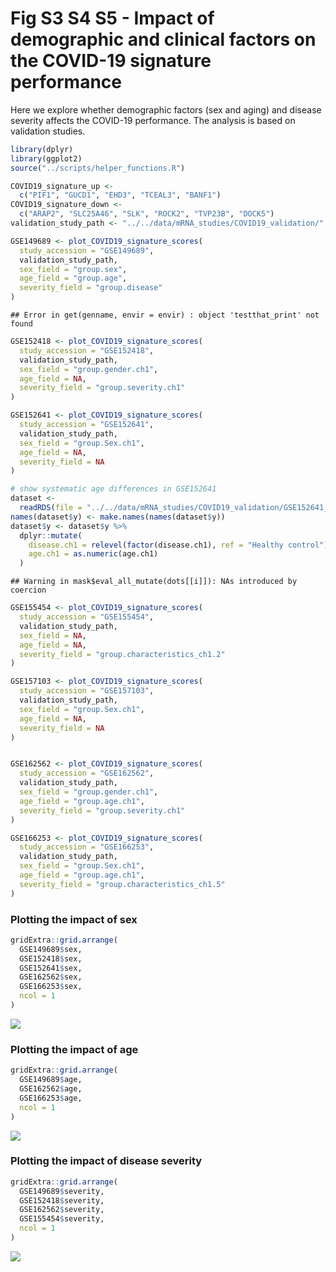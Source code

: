 Fig S3 S4 S5 - Impact of demographic and clinical factors on the
COVID-19 signature performance
================

Here we explore whether demographic factors (sex and aging) and disease
severity affects the COVID-19 performance. The analysis is based on
validation studies.

``` r
library(dplyr)
library(ggplot2)
source("../scripts/helper_functions.R")

COVID19_signature_up <-
  c("PIF1", "GUCD1", "EHD3", "TCEAL3", "BANF1")
COVID19_signature_down <-
  c("ARAP2", "SLC25A46", "SLK", "ROCK2", "TVP23B", "DOCK5")
validation_study_path <- "../../data/mRNA_studies/COVID19_validation/"

GSE149689 <- plot_COVID19_signature_scores(
  study_accession = "GSE149689",
  validation_study_path,
  sex_field = "group.sex",
  age_field = "group.age",
  severity_field = "group.disease"
)
```

    ## Error in get(genname, envir = envir) : object 'testthat_print' not found

``` r
GSE152418 <- plot_COVID19_signature_scores(
  study_accession = "GSE152418",
  validation_study_path,
  sex_field = "group.gender.ch1",
  age_field = NA,
  severity_field = "group.severity.ch1"
)

GSE152641 <- plot_COVID19_signature_scores(
  study_accession = "GSE152641",
  validation_study_path,
  sex_field = "group.Sex.ch1",
  age_field = NA,
  severity_field = NA
)

# show systematic age differences in GSE152641
dataset <-
  readRDS(file = "../../data/mRNA_studies/COVID19_validation/GSE152641_preprocessed.RDS")
names(dataset$y) <- make.names(names(dataset$y))
dataset$y <- dataset$y %>%
  dplyr::mutate(
    disease.ch1 = relevel(factor(disease.ch1), ref = "Healthy control"),
    age.ch1 = as.numeric(age.ch1)
  )
```

    ## Warning in mask$eval_all_mutate(dots[[i]]): NAs introduced by coercion

``` r
GSE155454 <- plot_COVID19_signature_scores(
  study_accession = "GSE155454",
  validation_study_path,
  sex_field = NA,
  age_field = NA,
  severity_field = "group.characteristics_ch1.2"
)

GSE157103 <- plot_COVID19_signature_scores(
  study_accession = "GSE157103",
  validation_study_path,
  sex_field = "group.Sex.ch1",
  age_field = NA,
  severity_field = NA
)


GSE162562 <- plot_COVID19_signature_scores(
  study_accession = "GSE162562",
  validation_study_path,
  sex_field = "group.gender.ch1",
  age_field = "group.age.ch1",
  severity_field = "group.severity.ch1"
)

GSE166253 <- plot_COVID19_signature_scores(
  study_accession = "GSE166253",
  validation_study_path,
  sex_field = "group.Sex.ch1",
  age_field = "group.age.ch1",
  severity_field = "group.characteristics_ch1.5"
)
```

### Plotting the impact of sex

``` r
gridExtra::grid.arrange(
  GSE149689$sex,
  GSE152418$sex,
  GSE152641$sex,
  GSE162562$sex,
  GSE166253$sex, 
  ncol = 1
)
```

![](fig_S3_S4_S5_severity_files/figure-gfm/unnamed-chunk-2-1.png)<!-- -->

### Plotting the impact of age

``` r
gridExtra::grid.arrange(
  GSE149689$age,
  GSE162562$age,
  GSE166253$age,
  ncol = 1
)
```

![](fig_S3_S4_S5_severity_files/figure-gfm/unnamed-chunk-3-1.png)<!-- -->

### Plotting the impact of disease severity

``` r
gridExtra::grid.arrange(
  GSE149689$severity,
  GSE152418$severity,
  GSE162562$severity,
  GSE155454$severity,
  ncol = 1
)
```

![](fig_S3_S4_S5_severity_files/figure-gfm/unnamed-chunk-4-1.png)<!-- -->
